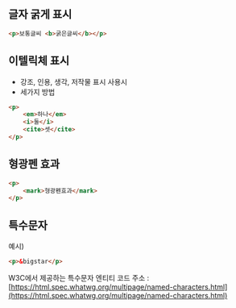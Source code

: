 ## 글자 굵게 표시
```html
<p>보통글씨 <b>굵은글씨</b></p>

```
## 이텔릭체 표시
- 강조, 인용, 생각, 저작물 표시 사용시
- 세가지 방법
```html
<p>
    <em>하나</em>
    <i>둘</i>
    <cite>셋</cite>
</p>
```
## 형광펜 효과
```html
<p>
    <mark>형광펜효과</mark>
</p>
```
## 특수문자
예시)
```html
<p>&bigstar</p>
```

W3C에서 제공하는 특수문자 엔티티 코드 주소 : [https://html.spec.whatwg.org/multipage/named-characters.html](https://html.spec.whatwg.org/multipage/named-characters.html)
